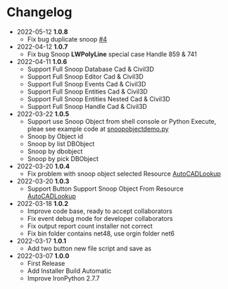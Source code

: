 # Changelog
- 2022-05-12 **1.0.8**
  - Fix bug duplicate snoop [#4](https://github.com/chuongmep/CadPythonShell/issues/4)
- 2022-04-12 **1.0.7**
  - Fix bug Snoop **LWPolyLine** special case Handle 859 & 741
- 2022-04-11 **1.0.6**
  - Support Full Snoop Database Cad & Civil3D
  - Support Full Snoop Editor Cad & Civil3D
  - Support Full Snoop Events Cad & Civil3D
  - Support Full Snoop Entities Cad & Civil3D
  - Support Full Snoop Entities Nested Cad & Civil3D
  - Support Full Snoop Handle Cad & Civil3D
- 2022-03-22 **1.0.5**
  - Support use Snoop Object from shell console or Python Execute, pleae see example code at [snoopobjectdemo.py](https://github.com/chuongmep/CadPythonShell/blob/dev/Script%20Examples/snoopobjectdemo.py)
  - Snoop by Object id
  - Snoop by list DBObject
  - Snoop by dbobject
  - Snoop by pick DBObject
- 2022-03-20 **1.0.4**
  - Fix problem with snoop object selected Resource [AutoCADLookup](https://github.com/chuongmep/AutoCADLookup)
- 2022-03-20 **1.0.3**
  - Support Button Support Snoop Object From Resource [AutoCADLookup](https://github.com/chuongmep/AutoCADLookup)
- 2022-03-18 **1.0.2**
  - Improve code base, ready to accept collaborators
  - Fix event debug mode for developer collaborators
  - Fix output report count installer not correct
  - Fix bin folder contains net48, use orgin folder net6
- 2022-03-17 **1.0.1**
  - Add two button new file script and save as
- 2022-03-07 **1.0.0**
  - First Release
  - Add Installer Build Automatic 
  - Improve IronPython 2.7.7
  